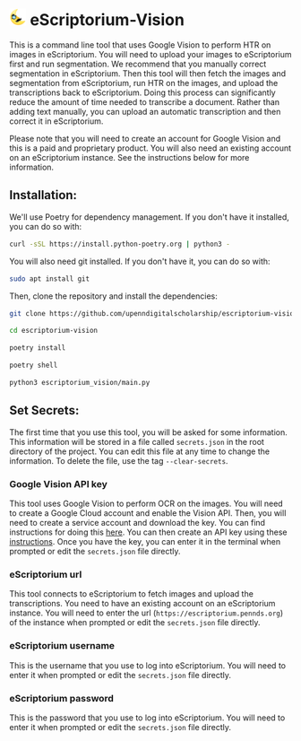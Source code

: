 # <img height="30px" src="moon-mustache.png" /> eScriptorium-Vision 

This is a command line tool that uses Google Vision to perform HTR on images in eScriptorium. You will need to upload your images to eScriptorium first and run segmentation. We recommend that you manually correct segmentation in eScriptorium. Then this tool will then fetch the images and segmentation from eScriptorium, run HTR on the images, and upload the transcriptions back to eScriptorium. Doing this process can significantly reduce the amount of time needed to transcribe a document. Rather than adding text manually, you can upload an automatic transcription and then correct it in eScriptorium.  

Please note that you will need to create an account for Google Vision and this is a paid and proprietary product. You will also need an existing account on an eScriptorium instance. See the instructions below for more information.

## Installation:

We'll use Poetry for dependency management. If you don't have it installed, you can do so with:

```bash
curl -sSL https://install.python-poetry.org | python3 -
```
You will also need git installed. If you don't have it, you can do so with:

```bash
sudo apt install git
```

Then, clone the repository and install the dependencies:

```bash
git clone https://github.com/upenndigitalscholarship/escriptorium-vision.git
```

```bash
cd escriptorium-vision
```

```bash
poetry install
```

```bash
poetry shell
```

```bash
python3 escriptorium_vision/main.py
```

## Set Secrets:

The first time that you use this tool, you will be asked for some information. This information will be stored in a file called `secrets.json` in the root directory of the project. You can edit this file at any time to change the information. To delete the file, use the tag `--clear-secrets`.    

### Google Vision API key
This tool uses Google Vision to perform OCR on the images. You will need to create a Google Cloud account and enable the Vision API. Then, you will need to create a service account and download the key. You can find instructions for doing this [here](https://cloud.google.com/vision/docs/setup). You can then create an API key using these [instructions](https://support.google.com/googleapi/answer/6158862?hl=en). Once you have the key, you can enter it in the terminal when prompted or edit the `secrets.json` file directly.

### eScriptorium url
This tool connects to eScriptorium to fetch images and upload the transcriptions. You need to have an existing account on an eScriptorium instance. You will need to enter the url (`https://escriptorium.pennds.org`) of the instance when prompted or edit the `secrets.json` file directly. 

### eScriptorium username
This is the username that you use to log into eScriptorium. You will need to enter it when prompted or edit the `secrets.json` file directly.

### eScriptorium password
This is the password that you use to log into eScriptorium. You will need to enter it when prompted or edit the `secrets.json` file directly.

